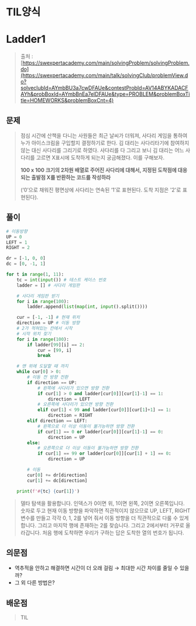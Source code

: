 # TIL양식

# Ladder1

> 출처 : [https://swexpertacademy.com/main/solvingProblem/solvingProblem.do](https://swexpertacademy.com/main/talk/solvingClub/problemView.do?solveclubId=AYmbBU3a7cwDFAUe&contestProbId=AV14ABYKADACFAYh&probBoxId=AYmbBnEa7eIDFAUe&type=PROBLEM&problemBoxTitle=HOMEWORKS&problemBoxCnt=4)
> 

## 문제

> 점심 시간에 산책을 다니는 사원들은 최근 날씨가 더워져, 사다리 게임을 통하여 누가 아이스크림을 구입할지 결정하기로 한다. 
김 대리는 사다리타기에 참여하지 않는 대신 사다리를 그리기로 하였다. 
사다리를 다 그리고 보니 김 대리는 어느 사다리를 고르면 X표시에 도착하게 되는지 궁금해졌다. 이를 구해보자.
> 
> 
> **100 x 100 크기의 2차원 배열로 주어진 사다리에 대해서, 지정된 도착점에 대응되는 출발점 X를 반환하는 코드를 작성하라**
> 
> (‘0’으로 채워진 평면상에 사다리는 연속된 ‘1’로 표현된다. 도착 지점은 '2'로 표현된다).
> 

## 풀이

```python
# 이동방향
UP = 0
LEFT = 1
RIGHT = 2

dr = [-1, 0, 0]
dc = [0, -1, 1]

for t in range(1, 11):
    tc = int(input()) # 테스트 케이스 번호
    ladder = [] # 사다리 게임판

    # 사다리 게임판 받기
    for i in range(100):
        ladder.append(list(map(int, input().split())))

    cur = [-1, -1] # 현재 위치
    direction = UP # 이동 방향
    # 2가 적혀있는 칸에서 시작
    # 시작 위치 찾기
    for i in range(100):
        if ladder[99][i] == 2:
            cur = [99, i]
            break

    # 맨 위에 도달할 때 까지
    while cur[0] > 0:
        # 이동 전 방향 전환
        if direction == UP:
            # 왼쪽에 사다리가 있으면 방향 전환
            if cur[1] > 0 and ladder[cur[0]][cur[1]-1] == 1:
                direction = LEFT
            # 오른쪽에 사다리가 있으면 방향 전환
            elif cur[1] < 99 and ladder[cur[0]][cur[1]+1] == 1:
                direction = RIGHT
        elif direction == LEFT:
            # 왼쪽으로 더 이상 이동이 불가능하면 방향 전환
            if cur[1] == 0 or ladder[cur[0]][cur[1]-1] == 0:
                direction = UP
        else:
            # 오른쪽으로 더 이상 이동이 불가능하면 방향 전환
            if cur[1] == 99 or ladder[cur[0]][cur[1] + 1] == 0:
                direction = UP

        # 이동
        cur[0] += dr[direction]
        cur[1] += dc[direction]

    print(f'#{tc} {cur[1]}')
```

> 델타 탐색을 활용합니다. 인덱스가 0이면 위, 1이면 왼쪽, 2이면 오른쪽입니다. 숫자로 두고 현재 이동 방향을 파악하면 직관적이지 않으므로 UP, LEFT, RIGHT 변수를 만들고 각각 0, 1, 2를 넣어 줘서 이동 방향을 더 직관적으로 다룰 수 있게 합니다. 
그리고 마지막 행에 존재하는 2를 찾습니다. 그리고 2에서부터 거꾸로 올라갑니다. 처음 행에 도착하면 우리가 구하는 답은 도착한 열의 번호가 됩니다.
> 

## 의문점

- 역추적을 안하고 해결하면 시간이 더 오래 걸림 → 최대한 시간 차이를 줄일 수 있을까?
- 그 외 다른 방법은?

## 배운점

> TIL
>